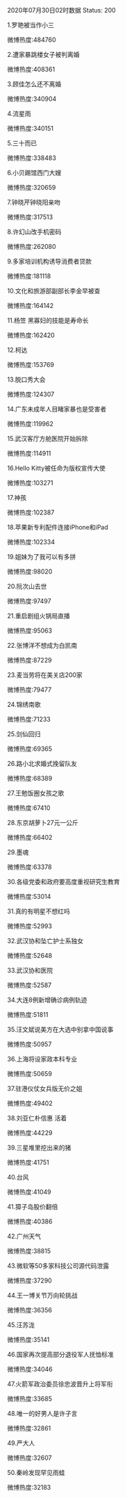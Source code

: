 2020年07月30日02时数据
Status: 200

1.罗艳被当作小三

微博热度:484760

2.遭家暴跳楼女子被判离婚

微博热度:408361

3.顾佳怎么还不离婚

微博热度:340904

4.流星雨

微博热度:340151

5.三十而已

微博热度:338483

6.小贝踢馆西门大嫂

微博热度:320659

7.钟晓芹钟晓阳亲吻

微博热度:317513

8.许幻山改手机密码

微博热度:262080

9.多家培训机构诱导消费者贷款

微博热度:181118

10.文化和旅游部副部长李金早被查

微博热度:164142

11.杨笠 黑寡妇的技能是寿命长

微博热度:162420

12.柯达

微博热度:153769

13.脱口秀大会

微博热度:124307

14.广东未成年人目睹家暴也是受害者

微博热度:119962

15.武汉客厅方舱医院开始拆除

微博热度:114911

16.Hello Kitty被任命为版权宣传大使

微博热度:103271

17.神孩

微博热度:102387

18.苹果新专利配件连接iPhone和iPad

微博热度:102334

19.姐妹为了我可以有多拼

微博热度:98020

20.阮次山去世

微博热度:97497

21.重启剧组火锅局直播

微博热度:95063

22.张博洋不想成为白凯南

微博热度:87229

23.麦当劳将在美关店200家

微博热度:79477

24.锦绣南歌

微博热度:71233

25.剑仙回归

微博热度:69365

26.路小北求婚式挽留队友

微博热度:68389

27.王勉饭圈女孩之歌

微博热度:67410

28.东京胡萝卜27元一公斤

微博热度:66402

29.墨魂

微博热度:63378

30.各级党委和政府要高度重视研究生教育

微博热度:53014

31.真的有明星不想红吗

微博热度:52993

32.武汉协和坠亡护士系独女

微博热度:52648

33.武汉协和医院

微博热度:52587

34.大连8例新增确诊病例轨迹

微博热度:51811

35.汪文斌说美方在大选中别拿中国说事

微博热度:50957

36.上海将设家政本科专业

微博热度:50659

37.驻港仪仗女兵版无价之姐

微博热度:49402

38.刘亚仁朴信惠 活着

微博热度:44229

39.三星堆里挖出来的猪

微博热度:41751

40.台风

微博热度:41049

41.獐子岛股价翻倍

微博热度:40386

42.广州天气

微博热度:38815

43.微软等50多家科技公司源代码泄露

微博热度:37290

44.王一博关节万向轮挑战

微博热度:36356

45.汪苏泷

微博热度:35141

46.国家再次提高部分退役军人抚恤标准

微博热度:34046

47.火箭军政治委员徐忠波晋升上将军衔

微博热度:33685

48.唯一的好男人是许子言

微博热度:32861

49.严大人

微博热度:32607

50.秦岭发现罕见雨蛙

微博热度:32183

